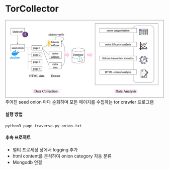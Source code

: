 # TorCollector

<img src="images/design.png" alt="collectorDesign" width="700">
주어진 seed onion 마다 순회하며 모든 페이지를 수집하는 tor crawler 프로그램  

#### 실행 방법
~~~
python3 page_traverse.py onion.txt
~~~

#### 후속 프로젝트
- 멀티 프로세싱 상에서 logging 추가  
- html content를 분석하여 onion category 자동 분류  
- Mongodb 연결  


